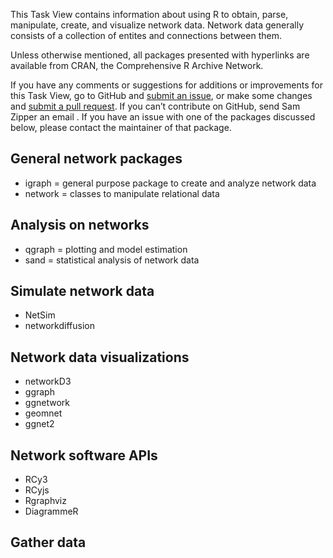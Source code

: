 This Task View contains information about using R to obtain, parse, manipulate, create, and visualize network data. Network data generally consists of a collection of entites and connections between them.

Unless otherwise mentioned, all packages presented with hyperlinks are available from CRAN, the Comprehensive R Archive Network.

If you have any comments or suggestions for additions or improvements for this Task View, go to GitHub and [submit an issue](https://github.com/erictleung/networkscience/issues), or make some changes and [submit a pull request](https://github.com/erictleung/networkscience/pulls). If you can’t contribute on GitHub, send Sam Zipper an email . If you have an issue with one of the packages discussed below, please contact the maintainer of that package.

## General network packages

- <pkg>igraph</pkg> = general purpose package to create and analyze network data
- <pkg>network</pkg> = classes to manipulate relational data

## Analysis on networks

- <pkg>qgraph</pkg> = plotting and model estimation
- <pkg>sand</pkg> = statistical analysis of network data

## Simulate network data

- <pkg>NetSim</pkg>
- <pkg>networkdiffusion</pkg>

## Network data visualizations

- networkD3
- ggraph
- ggnetwork
- geomnet
- ggnet2

## Network software APIs

- RCy3
- RCyjs
- Rgraphviz
- DiagrammeR

## Gather data
